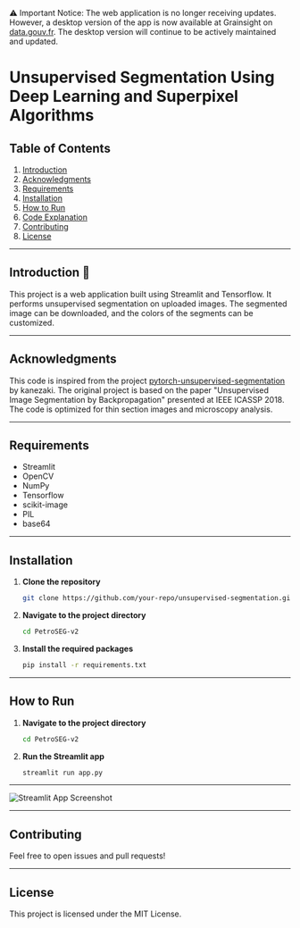⚠️ Important Notice:
The web application is no longer receiving updates. However, a desktop version of the app is now available at Grainsight on [data.gouv.fr](https://www.data.gouv.fr/fr/datasets/petroseg/). The desktop version will continue to be actively maintained and updated.

# Unsupervised Segmentation Using Deep Learning and Superpixel Algorithms

## Table of Contents
1. [Introduction](#introduction)
2. [Acknowledgments](#acknowledgments)
3. [Requirements](#requirements)
4. [Installation](#installation)
5. [How to Run](#how-to-run)
6. [Code Explanation](#code-explanation)
7. [Contributing](#contributing)
8. [License](#license)

---

## Introduction 🌟
This project is a web application built using Streamlit and Tensorflow. It performs unsupervised segmentation on uploaded images. The segmented image can be downloaded, and the colors of the segments can be customized.

---

## Acknowledgments 
This code is inspired from the project [pytorch-unsupervised-segmentation](https://github.com/kanezaki/pytorch-unsupervised-segmentation) by kanezaki. The original project is based on the paper "Unsupervised Image Segmentation by Backpropagation" presented at IEEE ICASSP 2018. The code is optimized for thin section images and microscopy analysis.

---

## Requirements 
- Streamlit
- OpenCV
- NumPy
- Tensorflow
- scikit-image
- PIL
- base64

---

## Installation 

1. **Clone the repository**
    ```bash
    git clone https://github.com/your-repo/unsupervised-segmentation.git
    ```
2. **Navigate to the project directory**
    ```bash
    cd PetroSEG-v2
    ```
3. **Install the required packages**
    ```bash
    pip install -r requirements.txt
    ```

---

## How to Run

1. **Navigate to the project directory**
    ```bash
    cd PetroSEG-v2
    ```
2. **Run the Streamlit app**
    ```bash
    streamlit run app.py
    ```

---
![Streamlit App Screenshot](https://github.com/fazzam12345/Unsupervised-Segmentation-App/blob/master/Streamlit_app.png?raw=true)


---

## Contributing 
Feel free to open issues and pull requests!

---

## License 
This project is licensed under the MIT License.


